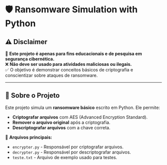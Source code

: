 # 🛡️ Ransomware Simulation with Python

## ⚠️ Disclaimer
🚨 **Este projeto é apenas para fins educacionais e de pesquisa em segurança cibernética.**  
❌ **Não deve ser usado para atividades maliciosas ou ilegais.**  
✅ O objetivo é demonstrar conceitos básicos de criptografia e conscientizar sobre ataques de ransomware.  

---

## 📌 Sobre o Projeto
Este projeto simula um **ransomware básico** escrito em Python. Ele permite:
- **Criptografar arquivos** com AES (Advanced Encryption Standard).
- **Remover o arquivo original** após a criptografia.
- **Descriptografar arquivos** com a chave correta.

📂 **Arquivos principais:**
- `encrypter.py` - Responsável por criptografar arquivos.
- `decrypter.py` - Responsável por descriptografar arquivos.
- `teste.txt` - Arquivo de exemplo usado para testes.
